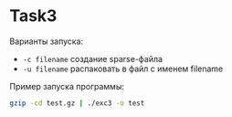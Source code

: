 # Task3

Варианты запуска:
* `-с filename` создание sparse-файла
* `-u filename` распаковать в файл с именем filename

Пример запуска программы:
```bash
gzip -cd test.gz | ./exc3 -u test
```